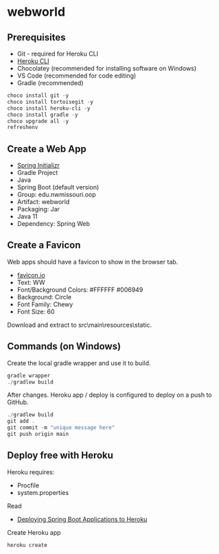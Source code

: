# webworld

## Prerequisites

- Git - required for Heroku CLI
- [Heroku CLI](https://devcenter.heroku.com/articles/heroku-cli)
- Chocolatey (recommended for installing software on Windows)
- VS Code (recommended for code editing)
- Gradle (recommended)

```Powershell
choco install git -y
choco install tortoisegit -y
choco install heroku-cli -y
choco install gradle -y
choco upgrade all -y
refreshenv
```

## Create a Web App

- [Spring Initializr](https://start.spring.io/)
- Gradle Project
- Java
- Spring Boot (default version)
- Group: edu.nwmissouri.oop
- Artifact: webworld
- Packaging: Jar
- Java 11
- Dependency: Spring Web 

## Create a Favicon

Web apps should have a favicon to show in the browser tab.

- [favicon.io](https://favicon.io/favicon-generator/)
- Text: WW
- Font/Background Colors: #FFFFFF #006949
- Background: Circle
- Font Family: Chewy
- Font Size: 60

Download and extract to src\main\resources\static.


## Commands (on Windows)

Create the local gradle wrapper and use it to build.

```Powershell
gradle wrapper
./gradlew build
```

After changes. Heroku app / deploy is configured to deploy on a push to GitHub.

```Powershell
./gradlew build
git add .
git commit -m "unique message here"
git push origin main
```

## Deploy free with Heroku

Heroku requires:

- Procfile
- system.properties

Read

- [Deploying Spring Boot Applications to Heroku
](https://devcenter.heroku.com/articles/deploying-spring-boot-apps-to-heroku)

Create Heroku app

```Powershell
heroku create
```